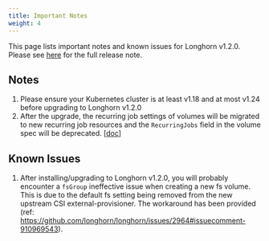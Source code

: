 ```yaml
---
title: Important Notes
weight: 4
---
```


This page lists important notes and known issues for Longhorn v1.2.0.
Please see [here](https://github.com/longhorn/longhorn/releases/tag/v1.2.0) for the full release note.

## Notes
1. Please ensure your Kubernetes cluster is at least v1.18 and at most v1.24 before upgrading to Longhorn v1.2.0
1. After the upgrade, the recurring job settings of volumes will be migrated to new recurring job
   resources and the `RecurringJobs` field in the volume spec will be deprecated.
   [[doc](https://longhorn.io/docs/1.2.0/deploy/upgrade/#4-automatically-migrate-recurring-jobs)]

## Known Issues
1. After installing/upgrading to Longhorn v1.2.0, you will probably encounter a `fsGroup` ineffective
   issue when creating a new fs volume. This is due to the default fs setting being removed from the
   new upstream CSI external-provisioner. The workaround has been provided (ref: https://github.com/longhorn/longhorn/issues/2964#issuecomment-910969543).
